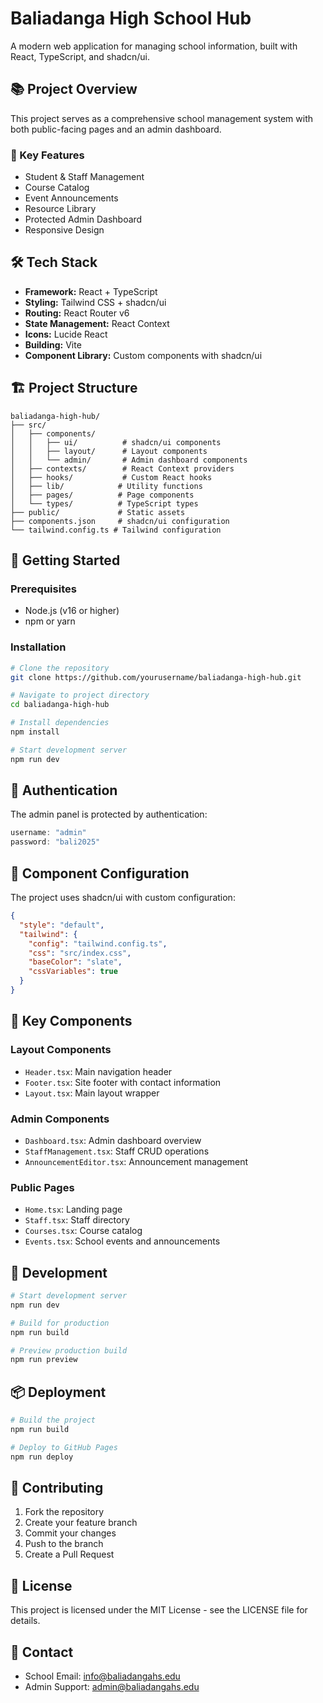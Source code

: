 # Baliadanga High School Hub

A modern web application for managing school information, built with React, TypeScript, and shadcn/ui.

## 📚 Project Overview

This project serves as a comprehensive school management system with both public-facing pages and an admin dashboard.

### 🎯 Key Features

- Student & Staff Management
- Course Catalog
- Event Announcements
- Resource Library
- Protected Admin Dashboard
- Responsive Design

## 🛠 Tech Stack

- **Framework:** React + TypeScript
- **Styling:** Tailwind CSS + shadcn/ui
- **Routing:** React Router v6
- **State Management:** React Context
- **Icons:** Lucide React
- **Building:** Vite
- **Component Library:** Custom components with shadcn/ui

## 🏗 Project Structure

```
baliadanga-high-hub/
├── src/
│   ├── components/
│   │   ├── ui/          # shadcn/ui components
│   │   ├── layout/      # Layout components
│   │   └── admin/       # Admin dashboard components
│   ├── contexts/        # React Context providers
│   ├── hooks/           # Custom React hooks
│   ├── lib/            # Utility functions
│   ├── pages/          # Page components
│   └── types/          # TypeScript types
├── public/             # Static assets
├── components.json     # shadcn/ui configuration
└── tailwind.config.ts # Tailwind configuration
```

## 🚀 Getting Started

### Prerequisites

- Node.js (v16 or higher)
- npm or yarn

### Installation

```bash
# Clone the repository
git clone https://github.com/yourusername/baliadanga-high-hub.git

# Navigate to project directory
cd baliadanga-high-hub

# Install dependencies
npm install

# Start development server
npm run dev
```

## 🔐 Authentication

The admin panel is protected by authentication:

```typescript
username: "admin"
password: "bali2025"
```

## 🎨 Component Configuration

The project uses shadcn/ui with custom configuration:

```json
{
  "style": "default",
  "tailwind": {
    "config": "tailwind.config.ts",
    "css": "src/index.css",
    "baseColor": "slate",
    "cssVariables": true
  }
}
```

## 📁 Key Components

### Layout Components

- `Header.tsx`: Main navigation header
- `Footer.tsx`: Site footer with contact information
- `Layout.tsx`: Main layout wrapper

### Admin Components

- `Dashboard.tsx`: Admin dashboard overview
- `StaffManagement.tsx`: Staff CRUD operations
- `AnnouncementEditor.tsx`: Announcement management

### Public Pages

- `Home.tsx`: Landing page
- `Staff.tsx`: Staff directory
- `Courses.tsx`: Course catalog
- `Events.tsx`: School events and announcements

## 🔧 Development

```bash
# Start development server
npm run dev

# Build for production
npm run build

# Preview production build
npm run preview
```

## 📦 Deployment

```bash
# Build the project
npm run build

# Deploy to GitHub Pages
npm run deploy
```

## 🤝 Contributing

1. Fork the repository
2. Create your feature branch
3. Commit your changes
4. Push to the branch
5. Create a Pull Request

## 📝 License

This project is licensed under the MIT License - see the LICENSE file for details.

## 👥 Contact

- School Email: info@baliadangahs.edu
- Admin Support: admin@baliadangahs.edu
